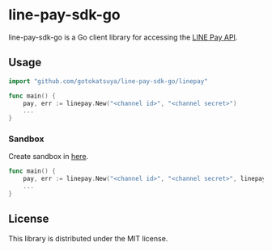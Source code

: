 # line-pay-sdk-go

line-pay-sdk-go is a Go client library for accessing the [LINE Pay API](https://pay.line.me/jp/developers/documentation/download/tech).

## Usage

```go
import "github.com/gotokatsuya/line-pay-sdk-go/linepay"

func main() {
    pay, err := linepay.New("<channel id>", "<channel secret>")
    ...
}
```

### Sandbox

Create sandbox in [here](https://pay.line.me/jp/developers/techsupport/sandbox/creation).

```go
func main() {
    pay, err := linepay.New("<channel id>", "<channel secret>", linepay.WithSandbox())
    ...
}
```

## License

This library is distributed under the MIT license.
